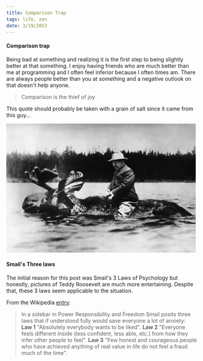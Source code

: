 ```yaml
---
title: Comparison Trap
tags: life, zen
date: 3/19/2013
---
```


#### Comparison trap
Being bad at something and realizing it is the first step to being slightly better at that something. I enjoy having friends who are much better than me at programming and I often feel inferior because I often times am. There are always people better than you at something and a negative outlook on that doesn't help anyone.

> Comparison is the thief of joy

This quote should probably be taken with a grain of salt since it came from this guy...

![roosevelt riding a moose](/imgs/_posts/roosevelt-moose.jpg)


#### Smail's Three laws
The initial reason for this post was Smail's 3 Laws of Psychology but honestly, pictures of Teddy Roosevelt are much more entertaining. Despite that, these 3 laws seem applicable to the situation.

From the Wikipedia [entry](http://en.wikipedia.org/wiki/David_Smail_%28psychologist%29):
>In a sidebar in Power Responsibility and Freedom Smail posits three laws that if understood fully would save everyone a lot of anxiety:
__Law 1__ "Absolutely everybody wants to be liked".
__Law 2__ "Everyone feels different inside (less confident, less able, etc.) from how they infer other people to feel".
__Law 3__ "Few honest and courageous people who have achieved anything of real value in life do not feel a fraud much of the time".




